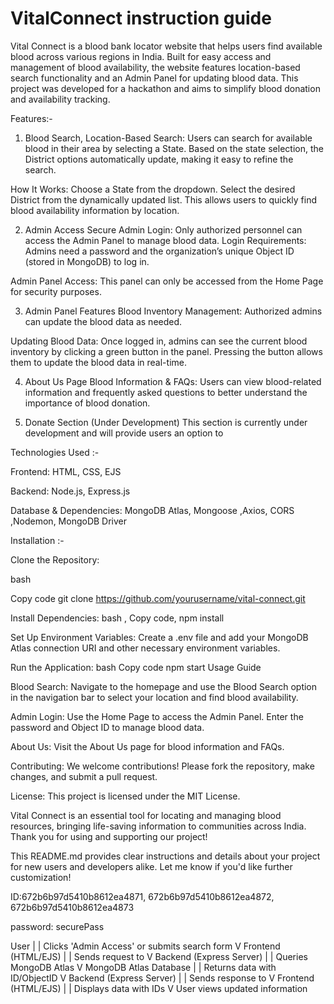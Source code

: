 # VitalConnect instruction guide
Vital Connect is a blood bank locator website that helps users find available blood across various regions in India. Built for easy access and management of blood availability, the website features location-based search functionality and an Admin Panel for updating blood data. This project was developed for a hackathon and aims to simplify blood donation and availability tracking.

Features:-

1.  Blood Search, Location-Based Search: Users can search for available blood in their area by selecting a State. Based on the state selection, the District options automatically update, making it easy to refine the search.

How It Works:
Choose a State from the dropdown.
Select the desired District from the dynamically updated list.
This allows users to quickly find blood availability information by location.

2. Admin Access Secure Admin Login: Only authorized personnel can access the Admin Panel to manage blood data.
Login Requirements: Admins need a password and the organization’s unique Object ID (stored in MongoDB) to log in.

Admin Panel Access: This panel can only be accessed from the Home Page for security purposes.

3. Admin Panel Features Blood Inventory Management: Authorized admins can update the blood data as needed.

Updating Blood Data: Once logged in, admins can see the current blood inventory by clicking a green button in the panel. Pressing the button allows them to update the blood data in real-time.

4. About Us Page Blood Information & FAQs: Users can view blood-related information and frequently asked questions to better understand the importance of blood donation.

5. Donate Section (Under Development) This section is currently under development and will provide users an option to

Technologies Used :-

Frontend: HTML, CSS, EJS

Backend: Node.js, Express.js 

Database & Dependencies: MongoDB Atlas, Mongoose ,Axios, CORS ,Nodemon, MongoDB Driver

Installation :-

Clone the Repository:

bash

Copy code git clone https://github.com/yourusername/vital-connect.git

Install Dependencies:
bash
, Copy code, npm install

Set Up Environment Variables: Create a .env file and add your MongoDB Atlas connection URI and other necessary environment variables.

Run the Application: 
bash
Copy code
npm start
Usage Guide

Blood Search: 
Navigate to the homepage and use the Blood Search option in the navigation bar to select your location and find blood availability.

Admin Login: 
Use the Home Page to access the Admin Panel. Enter the password and Object ID to manage blood data.

About Us: 
Visit the About Us page for blood information and FAQs.

Contributing:
We welcome contributions! Please fork the repository, make changes, and submit a pull request.

License:
This project is licensed under the MIT License.

Vital Connect is an essential tool for locating and managing blood resources, bringing life-saving information to communities across India. Thank you for using and supporting our project!

This README.md provides clear instructions and details about your project for new users and developers alike. Let me know if you'd like further customization!


ID:672b6b97d5410b8612ea4871,
672b6b97d5410b8612ea4872,
672b6b97d5410b8612ea4873

password:
securePass


User
 |
 | Clicks 'Admin Access' or submits search form
 V
Frontend (HTML/EJS)
 |
 | Sends request to
 V
Backend (Express Server)
 |
 | Queries MongoDB Atlas
 V
MongoDB Atlas Database
 |
 | Returns data with ID/ObjectID
 V
Backend (Express Server)
 |
 | Sends response to
 V
Frontend (HTML/EJS)
 |
 | Displays data with IDs
 V
User views updated information
